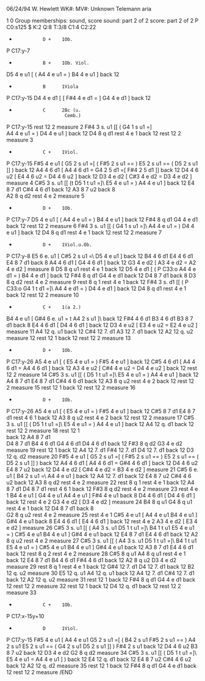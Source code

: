 


06/24/94 W. Hewlett
WK#:          MV#:
Unknown
Telemann aria


1 0
Group memberships: sound, score
sound: part 2 of 2
score: part 2 of 2
P  C0:s125
$  K:2  Q:8  T:3/8  C1:4  C2:22
*               D +    1Ob.
P  C17:y-7
*               B +    1Ob. Viol.
D5     4        e     u1 [      (
A4     4        e     u1 =      )
B4     4        e     u1 ]
back  12
*               B      1Viola
P  C17:y-15
D4     4        e     d1 [      [
F#4    4        e     d1 =      ]
G4     4        e     d1 ]
back  12
*               C      2Bc (u.
                        Cemb.)
P  C17:y-15
rest  12               2
measure 2
F#4    3        s.    u1 [[     (
G4     1        s     u1 =]\
A4     4        e     u1 =      )
D4     4        e     u1 ]
back  12
D4     8        q     d1
rest   4        e      1
back  12
rest  12               2
measure 3
*               C +    1Viol.
P  C17:y-15
F#5    4        e     u1 [
G5     2        s     u1 =[     (
F#5    2        s     u1 ==     )
E5     2        s     u1 ==     (
D5     2        s     u1 ]]     )
back  12
A4     4        6     d1 [
A4     4        6     d1 =
G4     2        5     d1 =[
F#4    2        5     d1 ]]
back  12
D4     4        6     u2 [
E4     4        6     u2 =
D4     4        6     u2 ]
back  12
D3     4        e     d2 [
C#3    4        e     d2 =
D3     4        e     d2 ]
measure 4 
C#5    3        s.    u1 [[     (t 
D5     1        t     u1 =]\ 
E5     4        e     u1 =      ) 
A4     4        e     u1 ] 
back  12 
E4     8        7     d1 
C#4    4        6     d1 
back  12 
A3     8        7     u2 
back   8                
A2     8        q     d2 
rest   4        e      2 
measure 5 
*               D +    1Ob.  
P  C17:y-7 
D5     4        e     u1 [      ( 
A4     4        e     u1 =      ) 
B4     4        e     u1 ] 
back  12 
F#4    8        q     d1 
G4     4        e     d1 
back  12 
rest  12               2 
measure 6 
F#4    3        s.    u1 [[     ( 
G4     1        s     u1 =]\ 
A4     4        e     u1 =      ) 
D4     4        e     u1 ] 
back  12 
D4     8        q     d1 
rest   4        e      1 
back  12 
rest  12               2 
measure 7 
*               D +    1Viol.u.Ob.  
P  C17:y-8 
E5     6        e.    u1 [ 
C#5    2        s     u1 =\ 
D5     4        e     u1 ] 
back  12 
B4     4        6     d1 
 E4    4        6     d1 
E4     8        7     d1 
back   8 
A4     4        6     d1 [ 
G4     4        6     d1 ] 
back  12 
G3     4        e     d2 [ 
A3     4        e     d2 = 
A2     4        e     d2 ] 
measure 8 
D5     8        q     u1 
rest   4        e      1 
back  12 
D5     4        e     d1 [      ( 
P  C33:o 
A4     4        e     d1 =      ) 
B4     4        e     d1 ] 
back  12 
F#4    8        q     d1 
G4     4        e     d1 
back  12 
D4     8        7     d1 
back   8 
D3     8        q     d2 
rest   4        e      2 
measure 9 
rest   8        q      1 
rest   4        e      1 
back  12 
F#4    3        s.    d1 [[     ( 
P  C33:o 
G4     1        t     d1 =]\ 
A4     4        e     d1 =      ) 
D4     4        e     d1 ] 
back  12 
D4     8        q     d1 
rest   4        e      1 
back  12 
rest  12               2 
measure 10 
*               C +    1(a 2.)
B4     4        e     u1 [ 
G#4    6        e.    u1 =      t 
A4     2        s     u1 ]\ 
back  12 
F#4    4        6     d1 
 B3    4        6     d1 
B3     8        7     d1 
back   8 
E4     4        6     d1 [ 
D4     4        6     d1 ] 
back  12 
D3     4        e     u2 [ 
E3     4        e     u2 = 
E2     4        e     u2 ] 
measure 11 
A4    12        q.    u1 
back  12 
C#4   12        7.    d1 
 A3   12        7.    d1 
back  12 
A2    12        q.    u2 
measure 12 
rest  12               1 
back  12 
rest  12               2 
measure 13 
*               D +    1Ob.  
P  C17:y-26 
A5     4        e     u1 [      ( 
E5     4        e     u1 =      ) 
F#5    4        e     u1 ] 
back  12 
C#5    4        6     d1 [ 
A4     4        6     d1 = 
A4     4        6     d1 ] 
back  12 
A3     4        e     u2 [ 
C#4    4        e     u2 = 
D4     4        e     u2 ] 
back  12 
rest  12               2 
measure 14 
C#5    3        s.    u1 [[     ( 
D5     1        t     u1 =]\ 
E5     4        e     u1 =      ) 
A4     4        e     u1 ] 
back  12 
A4     8        7     d1 
 E4    8        7     d1 
C#4    4        6     d1 
back  12 
A3     8        q     u2 
rest   4        e      2 
back  12 
rest  12               2 
measure 15 
rest  12               1 
back  12 
rest  12               2 
measure 16 
*               D +    1Ob.
P  C17:y-26 
A5     4        e     u1 [      ( 
E5     4        e     u1 =      ) 
F#5    4        e     u1 ] 
back  12 
C#5    8        7     d1 
 E4    8        7     d1 
rest   4        6      1 
back  12 
A3     8        q     u2 
rest   4        e      2 
back  12 
rest  12               2 
measure 17 
C#5    3        s.    u1 [[     ( 
D5     1        t     u1 =]\ 
E5     4        e     u1 =      ) 
A4     4        e     u1 ] 
back  12 
A4    12        q.    d1 
back  12 
rest  12               2 
measure 18 
rest  12               1  
back  12 
A4     8        7     d1  
 D4    8        7     d1 
B4     4        6     d1 
 G4    4        6     d1 
 D4    4        6     d1 
back  12 
F#3    8        q     d2 
G3     4        e     d2 
measure 19 
rest  12               1 
back  12 
A4    12        7.    d1 
 F#4  12        7.    d1 
 D4   12        7.    d1 
back  12 
D3    12        q.    d2 
measure 20 
F#5    4        e     u1 [ 
G5     2        s     u1 =[     ( 
F#5    2        s     u1 ==     ) 
E5     2        s     u1 ==     ( 
D5     2        s     u1 ]]     ) 
back  12 
A4     4        6     d1 [ 
A4     4        6     d1 = 
G#4    4        6     d1 ] 
back  12 
D4     4        6     u2 
E4     8        7     u2 
back  12 
D4     4        e     d2 [ 
C#4    4        e     d2 = 
B3     4        e     d2 ] 
measure 21 
C#5    6        e.    u1 [ 
B4     2        s     u1 =\ 
A4     4        e     u1 ] 
back  12 
A4    12        7.    d1 
back  12 
E4     8        7     u2 
C#4    4        6     u2 
back  12 
A3     8        q     d2 
rest   4        e      2 
measure 22 
rest   8        q      1 
rest   4        e      1 
back  12 
A4     8        7     d1 
 D4    8        7     d1 
rest   4        6      1 
back  12 
F#3    8        q     d2 
rest   4        e      2 
measure 23 
rest   4        e      1 
B4     4        e     u1 [ 
 G4    4        e     u1 
A4     4        e     u1 ] 
 F#4   4        e     u1 
back   8 
D4     4        6     d1 [ 
D4     4        6     d1 ] 
back  12 
rest   4        e      2 
G3     4        e     d2 [ 
D3     4        e     d2 ] 
measure 24 
B4     8        q     u1 
 G4    8        q     u1 
rest   4        e      1 
back  12 
D4     8        7     d1 
back   8                
G2     8        q     u2 
rest   4        e      2 
measure 25 
rest   4        e      1 
C#5    4        e     u1 [ 
 A4    4        e     u1 
B4     4        e     u1 ] 
 G#4   4        e     u1 
back   8 
E4     4        6     d1 [ 
E4     4        6     d1 ] 
back  12 
rest   4        e      2 
A3     4        e     d2 [ 
E3     4        e     d2 ] 
measure 26 
C#5    3        s.    u1 [[     ( 
 A4    3        s.    u1 
D5     1        t     u1 =]\ 
 B4    1        t     u1 
E5     4        e     u1 =      ) 
 C#5   4        e     u1 
B4     4        e     u1 ] 
 G#4   4        e     u1 
back  12 
E4     8        7     d1 
E4     4        6     d1 
back  12 
A2     8        q     u2 
rest   4        e      2 
measure 27 
C#5    3        s.    u1 [[     ( 
 A4    3        s.    u1 
D5     1        t     u1 =]\ 
 B4    1        t     u1 
E5     4        e     u1 =      ) 
 C#5   4        e     u1 
B4     4        e     u1 ] 
 G#4   4        e     u1 
back  12 
A3     8        7     d1 
E4     4        6     d1 
back  12 
rest   8        q      2 
rest   4        e      2 
measure 28 
C#5    8        q     u1 
 A4    8        q     u1 
rest   4        e      1 
back  12 
E4     8        7     d1 
B4     4        6     d1 
 F#4   4        6     d1 
back  12 
A2     8        q     u2 
D3     4        e     d2 
measure 29 
rest   8        q      1 
rest   4        e      1
back  12 
G#4   12        7.    d1 
 D4   12        7.    d1 
back  12 
B2    12        q.    u2 
measure 30 
E5    12        q.    u1 
 A4   12        q.    u1 
back  12 
A4    12        7.    d1 
 C#4  12        7.    d1 
back  12 
A2    12        q.    u2 
measure 31
rest  12               1
back  12
F#4    8        q     d1 
G4     4        e     d1 
back  12 rest  12               2 
measure 32 
rest  12               1
back  12 
D4    12        q.    d1 
back  12 
rest  12               2 
measure 33 
*               C +    1Ob.  
P  C17:x-15y+10 
*               D      1Viol.
P  C17:y-15 
F#5    4        e     u1 [ 
 A4    4        e     u1 
G5     2        s     u1 =[     ( 
 B4    2        s     u1
F#5    2        s     u1 ==     )
 A4    2        s     u1 
E5     2        s     u1 ==     ( 
 G4    2        s     u1 
D5     2        s     u1 ]]     ) 
 F#4   2        s     u1 
back  12 
D4     4        6     u2 
B3     8        7     u2 
back  12 
D3     4        e     d2 
G2     8        q     d2 
measure 34 
C#5    3        s.    u1 [[     ( 
D5     1        t     u1 =]\ 
E5     4        e     u1 = 
A4     4        e     u1 ]      ) 
back  12 
E4    12        q.    d1 
back  12 
E4     8        7     u2 
C#4    4        6     u2 
back  12 
A2    12        q.    d2
measure 35 
rest  12               1 
back  12 
F#4    8        q     d1 
G4     4        e     d1 
back  12 
rest  12               2 
measure
/END
